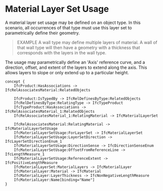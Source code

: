 Material Layer Set Usage
========================

A material layer set usage may be defined on an object type. In this scenario, all occurrences of that type must use this layer set to parametrically define their geometry.

> EXAMPLE A wall type may define multiple layers of material. A wall of that wall type will then have a geometry with a thickness that corresponds with the layers in the wall type.

The usage may parametrically define an 'Axis' reference curve, and a direction, offset, and extent of the layers to extend along the axis. This allows layers to slope or only extend up to a particular height.

```
concept {
    IfcProduct:HasAssociations -> IfcRelAssociatesMaterial:RelatedObjects

    IfcProduct:IsTypedBy -> IfcRelDefinesByType:RelatedObjects
    IfcRelDefinesByType:RelatingType -> IfcTypeProduct
    IfcTypeProduct:HasAssociations -> IfcRelAssociatesMaterial_1:RelatedObjects
    IfcRelAssociatesMaterial_1:RelatingMaterial -> IfcMaterialLayerSet

    IfcRelAssociatesMaterial:RelatingMaterial -> IfcMaterialLayerSetUsage
    IfcMaterialLayerSetUsage:ForLayerSet -> IfcMaterialLayerSet
    IfcMaterialLayerSetUsage:LayerSetDirection -> IfcLayerSetDirectionEnum_1
    IfcMaterialLayerSetUsage:DirectionSense -> IfcDirectionSenseEnum
    IfcMaterialLayerSetUsage:OffsetFromReferenceLine -> IfcLengthMeasure_1
    IfcMaterialLayerSetUsage:ReferenceExtent -> IfcPositiveLengthMeasure
    IfcMaterialLayerSet:MaterialLayers -> IfcMaterialLayer
    IfcMaterialLayer:Material -> IfcMaterial
    IfcMaterialLayer:LayerThickness -> IfcNonNegativeLengthMeasure
    IfcMaterialLayer:Name[binding="Name"]
}
```
